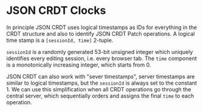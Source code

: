 # JSON CRDT Clocks

In principle JSON CRDT uses logical timestamps as IDs for everything
in the CRDT structure and also to identify JSON CRDT Patch operations.
A logical time stamp is a `[sessionId, time]` 2-tuple.

`sessionId` is a randomly generated 53-bit unsigned integer which
uniquely identifies every editing session, i.e. every browser tab.
The `time` component is a monotonically increasing integer, which
starts from 0.

JSON CRDT can also work with "sever timestamps", server timestamps
are similar to logical timestamps, but the `sessionId` is always
set to the constant 1. We can use this simplification when all
CRDT operations go through the central server, which sequentially
orders and assigns the final `time` to each operation.
